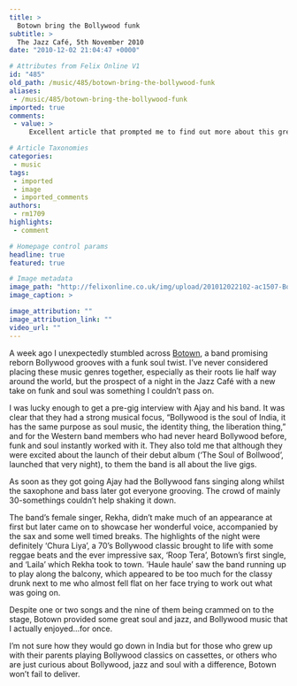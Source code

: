 ```yaml
---
title: >
  Botown bring the Bollywood funk
subtitle: >
  The Jazz Café, 5th November 2010
date: "2010-12-02 21:04:47 +0000"

# Attributes from Felix Online V1
id: "485"
old_path: /music/485/botown-bring-the-bollywood-funk
aliases:
 - /music/485/botown-bring-the-bollywood-funk
imported: true
comments:
 - value: >
     Excellent article that prompted me to find out more about this great group and listen to them on youtube. I won't disclose my age but lets say I had all the original songs when they were released and now listening to the same songs with a twist of sax and jazz made it all very exciting. Balwant,Nice one Rishi. This is so koool! I am glad that the younger generation can bring the golden oldies back to life in a modern mixture combined with Jazz. As for India - I think it will be a great hit; they mix all their new hits with a western flavour. I'll check out Rekha's voiice later.,Hey Rishi - can you get me their contact details and I'll invite them to City. As for the article you're not only a scientist but a journalist toooo!! Well done - looking forward to the next review. Asha ,Nice review. I also went to see these guys at the Jazz Cafe after seeing them on TV. Absolutely loved it, amazing evening! It's so refreshing to see a live band that can play well. Great, vocals, sexy sax, and cool bass as well as the

# Article Taxonomies
categories:
 - music
tags:
 - imported
 - image
 - imported_comments
authors:
 - rm1709
highlights:
 - comment

# Homepage control params
headline: true
featured: true

# Image metadata
image_path: "http://felixonline.co.uk/img/upload/201012022102-ac1507-Botown.jpg"
image_caption: >

image_attribution: ""
image_attribution_link: ""
video_url: ""
---
```


A week ago I unexpectedly stumbled across [Botown](http://www.botown.co.uk/), a band promising reborn Bollywood grooves with a funk soul twist. I’ve never considered placing these music genres together, especially as their roots lie half way around the world, but the prospect of a night in the Jazz Café with a new take on funk and soul was something I couldn’t pass on.

I was lucky enough to get a pre-gig interview with Ajay and his band. It was clear that they had a strong musical focus, “Bollywood is the soul of India, it has the same purpose as soul music, the identity thing, the liberation thing,” and for the Western band members who had never heard Bollywood before, funk and soul instantly worked with it. They also told me that although they were excited about the launch of their debut album (‘The Soul of Bollwood’, launched that very night), to them the band is all about the live gigs.

As soon as they got going Ajay had the Bollywood fans singing along whilst the saxophone and bass later got everyone grooving. The crowd of mainly 30-somethings couldn’t help shaking it down.

The band’s female singer, Rekha, didn’t make much of an appearance at first but later came on to showcase her wonderful voice, accompanied by the sax and some well timed breaks. The highlights of the night were definitely ‘Chura Liya’, a 70’s Bollywood classic brought to life with some reggae beats and the ever impressive sax, ‘Roop Tera’, Botown’s first single, and ‘Laila’ which Rekha took to town. ‘Haule haule’ saw the band running up to play along the balcony, which appeared to be too much for the classy drunk next to me who almost fell flat on her face trying to work out what was going on.

Despite one or two songs and the nine of them being crammed on to the stage, Botown provided some great soul and jazz, and Bollywood music that I actually enjoyed…for once.

I’m not sure how they would go down in India but for those who grew up with their parents playing Bollywood classics on cassettes, or others who are just curious about Bollywood, jazz and soul with a difference, Botown won’t fail to deliver.
